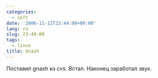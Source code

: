 ```yaml
---
categories:
  - soft
date: '2006-11-11T23:44:00+00:00'
lang: ru
slug: 23-44-00
tags:
  - linux
title: Gnash
---
```




Поставил gnash из cvs. Встал. Наконец заработал звук.